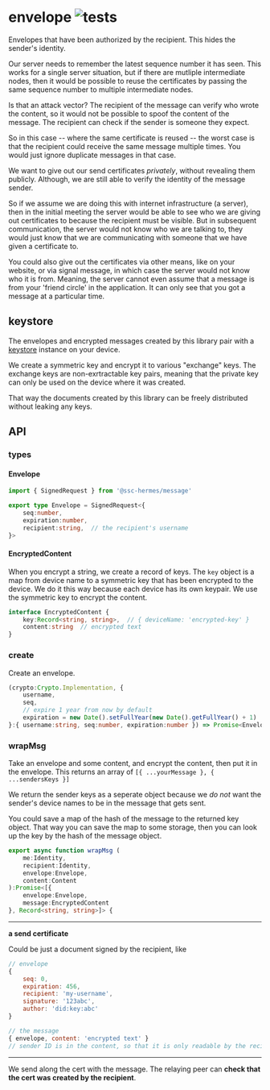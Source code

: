 # envelope ![tests](https://github.com/ssc-hermes/envelope/actions/workflows/nodejs.yml/badge.svg)

Envelopes that have been authorized by the recipient. This hides the sender's identity.

Our server needs to remember the latest sequence number it has seen. This works for a single server situation, but if there are mutliple intermediate nodes, then it would be possible to reuse the certificates by passing the same sequence number to multiple intermediate nodes.

Is that an attack vector? The recipient of the message can verify who wrote the content, so it would not be possible to spoof the content of the message. The recipient can check if the sender is someone they expect.

So in this case -- where the same certificate is reused -- the worst case is that the recipient could receive the same message multiple times. You would just ignore duplicate messages in that case.

We want to give out our send certificates *privately*, without revealing them publicly. Although, we are still able to verify the identity of the message sender.

So if we assume we are doing this with internet infrastructure (a server), then in the initial meeting the server would be able to see who we are giving out certificates to because the recipient must be visible. But in subsequent communication, the server would not know who we are talking to, they would just know that we are communicating with someone that we have given a certificate to.

You could also give out the certificates via other means, like on your website, or via signal message, in which case the server would not know who it is from. Meaning, the server cannot even assume that a message is from your 'friend circle' in the application. It can only see that you got a message at a particular time.

## keystore
The envelopes and encrypted messages created by this library pair with a [keystore](https://github.com/fission-codes/keystore-idb) instance on your device.

We create a symmetric key and encrypt it to various "exchange" keys. The exchange keys are non-exrtractable key pairs, meaning that the private key can only be used on the device where it was created.

That way the documents created by this library can be freely distributed without leaking any keys.

## API

### types

#### Envelope
```ts
import { SignedRequest } from '@ssc-hermes/message'

export type Envelope = SignedRequest<{
    seq:number,
    expiration:number,
    recipient:string,  // the recipient's username
}>
```

#### EncryptedContent
When you encrypt a string, we create a record of keys. The `key` object is a map from device name to a symmetric key that has been encrypted to the device. We do it this way because each device has its own keypair. We use the symmetric key to encrypt the content.

```ts
interface EncryptedContent {
    key:Record<string, string>,  // { deviceName: 'encrypted-key' }
    content:string  // encrypted text
}
```

### create
Create an envelope.

```ts
(crypto:Crypto.Implementation, {
    username,
    seq,
    // expire 1 year from now by default
    expiration = new Date().setFullYear(new Date().getFullYear() + 1)
}:{ username:string, seq:number, expiration:number }) => Promise<Envelope>
```

### wrapMsg
Take an envelope and some content, and encrypt the content, then put it in the envelope. This returns an array of `[{ ...yourMessage }, { ...sendersKeys }]`

We return the sender keys as a seperate object because we *do not* want the sender's device names to be in the message that gets sent.

You could save a map of the hash of the message to the returned key object. That way you can save the map to some storage, then you can look up the key by the hash of the message object.

```ts
export async function wrapMsg (
    me:Identity,
    recipient:Identity,
    envelope:Envelope,
    content:Content
):Promise<[{
    envelope:Envelope,
    message:EncryptedContent
}, Record<string, string>]> {
```

---------------

__a send certificate__

Could be just a document signed by the recipient, like
```js
// envelope
{
    seq: 0,
    expiration: 456,
    recipient: 'my-username',
    signature: '123abc',
    author: 'did:key:abc'
}
```

```js
// the message
{ envelope, content: 'encrypted text' }
// sender ID is in the content, so that it is only readable by the recipient
```

----------------------

We send along the cert with the message. The relaying peer can **check that the cert was created by the recipient**.
